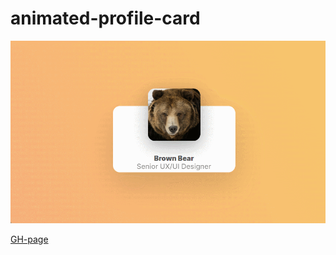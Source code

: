 # animated-profile-card

<img src="./images/README/animated.gif" />

[GH-page](https://cactys.github.io/animated-profile-card/)